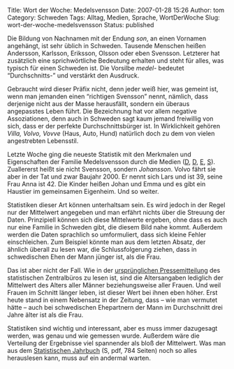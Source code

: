 Title: Wort der Woche: Medelsvensson
Date: 2007-01-28 15:26
Author: tom
Category: Schweden
Tags: Alltag, Medien, Sprache, WortDerWoche
Slug: wort-der-woche-medelsvensson
Status: published

Die Bildung von Nachnamen mit der Endung *son*, an einen Vornamen
angehängt, ist sehr üblich in Schweden. Tausende Menschen heißen
Andersson, Karlsson, Eriksson, Olsson oder eben Svensson. Letzterer hat
zusätzlich eine sprichwörtliche Bedeutung erhalten und steht für alles,
was typisch für einen Schweden ist. Die Vorsilbe *medel-* bedeutet
“Durchschnitts-” und verstärkt den Ausdruck.

Gebraucht wird dieser Präfix nicht, denn jeder weiß hier, was gemeint
ist, wenn man jemanden einen “richtigen Svensson” nennt, nämlich, dass
derjenige nicht aus der Masse herausfällt, sondern ein überaus
angepasstes Leben führt. Die Bezeichnung hat vor allem negative
Assoziationen, denn auch in Schweden sagt kaum jemand freiwillig von
sich, dass er der perfekte Durchschnittsbürger ist. In Wirklichkeit
gehören *Villa, Volvo, Vovve* (Haus, Auto, Hund) natürlich doch zu dem
von vielen angestrebten Lebensstil.

Letzte Woche ging die neueste Statistik mit den Merkmalen und
Eigenschaften der Familie Medelsvensson durch die Medien
([D](http://www.sr.se/cgi-bin/International/nyhetssidor/artikel.asp?ProgramID=2108&Nyheter=&format=1&artikel=1164580),
[D](http://rainersblogg.blogspot.com/2007/01/lieschen-mller-heit-anna-johansson.html),
[E](http://www.thelocal.se/6179/20070123/),
[S](http://www.sr.se/Ekot/artikel.asp?artikel=1160169)). Zuallererst
heißt sie nicht Svensson, sondern *Johansson*. Volvo fährt sie aber in
der Tat und zwar Baujahr 2000. Er nennt sich Lars und ist 39, seine Frau
Anna ist 42. Die Kinder heißen Johan und Emma und es gibt ein Haustier
im gemeinsamen Eigenheim. Und so weiter.

Statistiken dieser Art können unterhaltsam sein. Es wird jedoch in der
Regel nur der Mittelwert angegeben und man erfährt nichts über die
Streuung der Daten. Prinzipiell können sich diese Mittelwerte ergeben,
ohne dass es auch nur eine Familie in Schweden gibt, die diesem Bild
nahe kommt. Außerdem werden die Daten sprachlich so umformuliert, dass
sich kleine Fehler einschleichen. Zum Beispiel könnte man aus dem
letzten Absatz, der ähnlich überall zu lesen war, die Schlussfolgerung
ziehen, dass in schwedischen Ehen der Mann jünger ist, als die Frau.

Das ist aber nicht der Fall. Wie in der [ursprünglichen
Pressemitteilung](http://www.scb.se/templates/pressinfo____189980.asp)
des statistischen Zentralbüros zu lesen ist, sind die Altersangaben
lediglich der Mittelwert des Alters aller Männer beziehungsweise aller
Frauen. Und weil Frauen im Schnitt länger leben, ist dieser Wert bei
ihnen eben höher. Erst heute stand in einem Nebensatz in der Zeitung,
dass – wie man vermutet hätte – auch bei schwedischen Ehepartnern der
Mann im Durchschnitt drei Jahre älter ist als die Frau.

Statistiken sind wichtig und interessant, aber es muss immer dazugesagt
werden, was genau und wie gemessen wurde. Außerdem wäre die Verteilung
der Ergebnisse viel spannender als bloß der Mittelwert. Was man aus dem
[Statistischen
Jahrbuch](http://www.scb.se/statistik/_publikationer/OV0904_1750I05_BR_29_A01SA0601.pdf)
(S, pdf, 784 Seiten) noch so alles herauslesen kann, muss auf ein
andermal warten.

